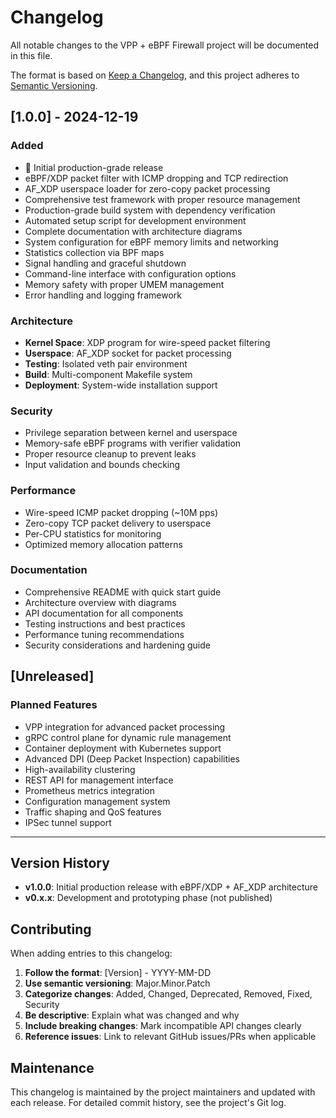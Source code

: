 # Changelog

All notable changes to the VPP + eBPF Firewall project will be documented in this file.

The format is based on [Keep a Changelog](https://keepachangelog.com/en/1.0.0/),
and this project adheres to [Semantic Versioning](https://semver.org/spec/v2.0.0.html).

## [1.0.0] - 2024-12-19

### Added
- 🎉 Initial production-grade release
- eBPF/XDP packet filter with ICMP dropping and TCP redirection
- AF_XDP userspace loader for zero-copy packet processing
- Comprehensive test framework with proper resource management
- Production-grade build system with dependency verification
- Automated setup script for development environment
- Complete documentation with architecture diagrams
- System configuration for eBPF memory limits and networking
- Statistics collection via BPF maps
- Signal handling and graceful shutdown
- Command-line interface with configuration options
- Memory safety with proper UMEM management
- Error handling and logging framework

### Architecture
- **Kernel Space**: XDP program for wire-speed packet filtering
- **Userspace**: AF_XDP socket for packet processing
- **Testing**: Isolated veth pair environment
- **Build**: Multi-component Makefile system
- **Deployment**: System-wide installation support

### Security
- Privilege separation between kernel and userspace
- Memory-safe eBPF programs with verifier validation
- Proper resource cleanup to prevent leaks
- Input validation and bounds checking

### Performance
- Wire-speed ICMP packet dropping (~10M pps)
- Zero-copy TCP packet delivery to userspace
- Per-CPU statistics for monitoring
- Optimized memory allocation patterns

### Documentation
- Comprehensive README with quick start guide
- Architecture overview with diagrams
- API documentation for all components
- Testing instructions and best practices
- Performance tuning recommendations
- Security considerations and hardening guide

## [Unreleased]

### Planned Features
- VPP integration for advanced packet processing
- gRPC control plane for dynamic rule management
- Container deployment with Kubernetes support
- Advanced DPI (Deep Packet Inspection) capabilities
- High-availability clustering
- REST API for management interface
- Prometheus metrics integration
- Configuration management system
- Traffic shaping and QoS features
- IPSec tunnel support

---

## Version History

- **v1.0.0**: Initial production release with eBPF/XDP + AF_XDP architecture
- **v0.x.x**: Development and prototyping phase (not published)

## Contributing

When adding entries to this changelog:

1. **Follow the format**: [Version] - YYYY-MM-DD
2. **Use semantic versioning**: Major.Minor.Patch
3. **Categorize changes**: Added, Changed, Deprecated, Removed, Fixed, Security
4. **Be descriptive**: Explain what was changed and why
5. **Include breaking changes**: Mark incompatible API changes clearly
6. **Reference issues**: Link to relevant GitHub issues/PRs when applicable

## Maintenance

This changelog is maintained by the project maintainers and updated with each release.
For detailed commit history, see the project's Git log. 